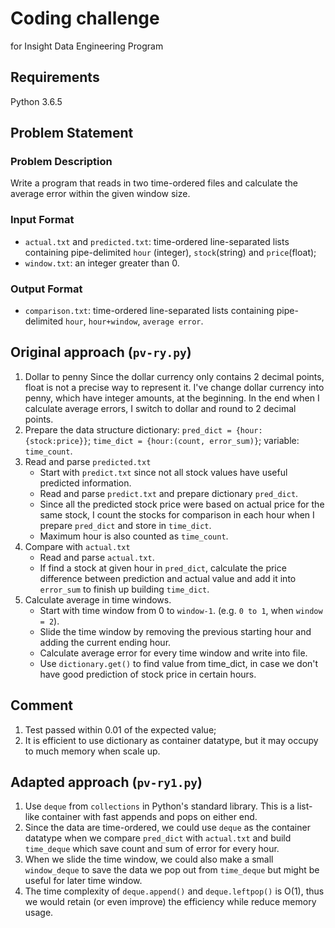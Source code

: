 # Coding challenge
  for Insight Data Engineering Program

## Requirements
  Python 3.6.5

## Problem Statement
### Problem Description
  Write a program that reads in two time-ordered files and calculate the average error within the given window size.

### Input Format
  - `actual.txt` and `predicted.txt`: time-ordered line-separated lists containing pipe-delimited `hour` (integer), `stock`(string) and `price`(float);
  - `window.txt`: an integer greater than 0.

### Output Format
  - `comparison.txt`: time-ordered line-separated lists containing pipe-delimited `hour`, `hour+window`, `average error`.

## Original approach (`pv-ry.py`)
1. Dollar to penny
    Since the dollar currency only contains 2 decimal points, float is not a precise way to represent it. I've change dollar currency into penny, which have integer amounts, at the beginning. In the end when I calculate average errors, I switch to dollar and round to 2 decimal points.
2. Prepare the data structure
    dictionary: `pred_dict = {hour:{stock:price}}`;
                `time_dict = {hour:(count, error_sum)}`;
    variable: `time_count`.
3. Read and parse `predicted.txt`
    - Start with `predict.txt` since not all stock values have useful predicted information.
    - Read and parse `predict.txt` and prepare dictionary `pred_dict`.
    - Since all the predicted stock price were based on actual price for the same stock, I count the stocks for comparison in each hour when I prepare `pred_dict` and store in `time_dict`.
    - Maximum hour is also counted as `time_count`.
4. Compare with `actual.txt`
    - Read and parse `actual.txt`.
    - If find a stock at given hour in `pred_dict`, calculate the price difference between prediction and actual value and add it into `error_sum` to finish up building `time_dict`.
5. Calculate average in time windows.
    - Start with time window from 0 to `window-1`. (e.g. `0 to 1`, when `window = 2`).
    - Slide the time window by removing the previous starting hour and adding the current ending hour.
    - Calculate average error for every time window and write into file.
    - Use `dictionary.get()` to find value from time_dict, in case we don't have good prediction of stock price in certain hours.

## Comment
1. Test passed within 0.01 of the expected value;
2. It is efficient to use dictionary as container datatype, but it may occupy to much memory when scale up.

## Adapted approach (`pv-ry1.py`)
1. Use `deque` from `collections` in Python's standard library. This is a list-like container with fast appends and pops on either end.
2. Since the data are time-ordered, we could use `deque` as the container datatype when we compare `pred_dict` with `actual.txt` and build `time_deque` which save count and sum of error for every hour.
3. When we slide the time window, we could also make a small `window_deque` to save the data we pop out from `time_deque` but might be useful for later time window.
4. The time complexity of `deque.append()` and `deque.leftpop()` is O(1), thus we would retain (or even improve) the efficiency while reduce memory usage.
